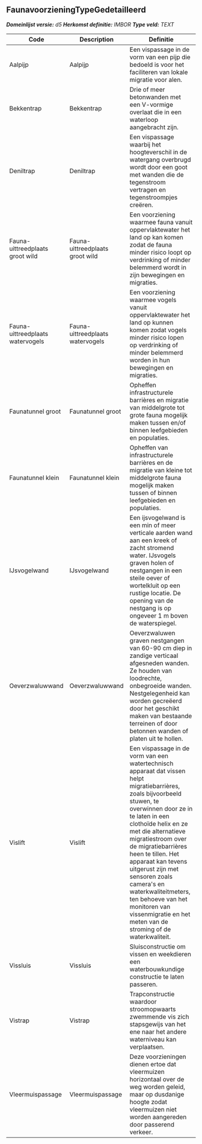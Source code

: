 ﻿## FaunavoorzieningTypeGedetailleerd

*__Domeinlijst versie:__ d5*
*__Herkomst definitie:__ IMBOR*
*__Type veld:__ TEXT*

|__Code__ |__Description__ |__Definitie__	|
|	---	|	---	|   ---	| 
| Aalpijp | Aalpijp | Een vispassage in de vorm van een pijp die bedoeld is voor het faciliteren van lokale migratie voor alen. |
| Bekkentrap | Bekkentrap | Drie of meer betonwanden met een V-vormige overlaat die in een waterloop aangebracht zijn. |
| Deniltrap | Deniltrap | Een vispassage waarbij het hoogteverschil in de watergang overbrugd wordt door een goot met wanden die de tegenstroom vertragen en tegenstroompjes creëren. |
| Fauna-uittreedplaats groot wild | Fauna-uittreedplaats groot wild | Een voorziening waarmee fauna vanuit oppervlaktewater het land op kan komen zodat de fauna minder risico loopt op verdrinking of minder belemmerd wordt in zijn bewegingen en migraties. |
| Fauna-uittreedplaats watervogels | Fauna-uittreedplaats watervogels | Een voorziening waarmee vogels vanuit oppervlaktewater het land op kunnen komen zodat vogels minder risico lopen op verdrinking of minder belemmerd worden in hun bewegingen en migraties. |
| Faunatunnel groot | Faunatunnel groot | Opheffen infrastructurele barrières en migratie van middelgrote tot grote fauna mogelijk maken tussen en/of binnen leefgebieden en populaties. |
| Faunatunnel klein | Faunatunnel klein | Opheffen van infrastructurele barrières en de migratie van kleine tot middelgrote fauna mogelijk maken tussen of binnen leefgebieden en populaties. |
| IJsvogelwand | IJsvogelwand | Een ijsvogelwand is een min of meer verticale aarden wand aan een kreek of zacht stromend water. IJsvogels graven holen of nestgangen in een steile oever of wortelkluit op een rustige locatie. De opening van de nestgang is op ongeveer 1 m boven de waterspiegel. |
| Oeverzwaluwwand | Oeverzwaluwwand | Oeverzwaluwen graven nestgangen van 60-90 cm diep in zandige verticaal afgesneden wanden. Ze houden van loodrechte, onbegroeide wanden. Nestgelegenheid kan worden gecreëerd door het geschikt maken van bestaande terreinen of door betonnen wanden of platen uit te hollen. |
| Vislift | Vislift | Een vispassage in de vorm van een watertechnisch apparaat dat vissen helpt migratiebarrières, zoals bijvoorbeeld stuwen, te overwinnen door ze in te laten in een clothoïde helix en ze met die alternatieve migratiestroom over de migratiebarrières heen te tillen. Het apparaat kan tevens uitgerust zijn met sensoren zoals camera's en waterkwaliteitmeters, ten behoeve van het monitoren van vissenmigratie en het meten van de stroming of de waterkwaliteit. |
| Vissluis | Vissluis | Sluisconstructie om vissen en weekdieren een waterbouwkundige constructie te laten passeren. |
| Vistrap | Vistrap | Trapconstructie waardoor stroomopwaarts zwemmende vis zich stapsgewijs van het ene naar het andere waterniveau kan verplaatsen. |
| Vleermuispassage | Vleermuispassage | Deze voorzieningen dienen ertoe dat vleermuizen horizontaal over de weg worden geleid, maar op dusdanige hoogte zodat vleermuizen niet worden aangereden door passerend verkeer. |
